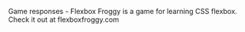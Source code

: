 Game responses - Flexbox Froggy is a game for learning CSS flexbox. 
Check it out at flexboxfroggy.com